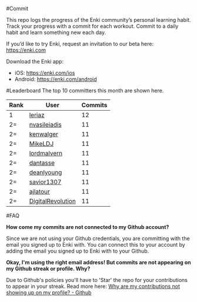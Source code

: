 #Commit

This repo logs the progress of the Enki community’s personal learning habit. Track your progress with a commit for each workout. Commit to a daily habit and learn something new each day.

If you’d like to try Enki, request an invitation to our beta here: https://enki.com

Download the Enki app: 
 - iOS: https://enki.com/ios
 - Android: https://enki.com/android

#Leaderboard
The top 10 committers this month are shown here.

| Rank | User | Commits |
|------|------|---------|
|1|[leriaz](https://github.com/leriaz)|12|
|2=|[nvasileiadis](https://github.com/nvasileiadis)|11|
|2=|[kenwalger](https://github.com/kenwalger)|11|
|2=|[MikeLDJ](https://github.com/MikeLDJ)|11|
|2=|[lordmalvern](https://github.com/lordmalvern)|11|
|2=|[dantasse](https://github.com/dantasse)|11|
|2=|[deanlyoung](https://github.com/deanlyoung)|11|
|2=|[savior1307](https://github.com/savior1307)|11|
|2=|[ajlatour](https://github.com/ajlatour)|11|
|2=|[DigitalRevolution](https://github.com/DigitalRevolution)|11|

#FAQ

**How come my commits are not connected to my Github account?**

Since we are not using your Github credentials, you are committing with the email you signed up to Enki with. You can connect this to your account by adding the email you signed up to Enki with to your Github.

**Okay, I'm using the right email address! But commits are not appearing on my Github streak or profile. Why?**

Due to Github's policies you'll have to 'Star' the repo for your contributions to appear in your streak. Read more here: [Why are my contributions not showing up on my profile? - Github](https://help.github.com/articles/why-are-my-contributions-not-showing-up-on-my-profile/)
